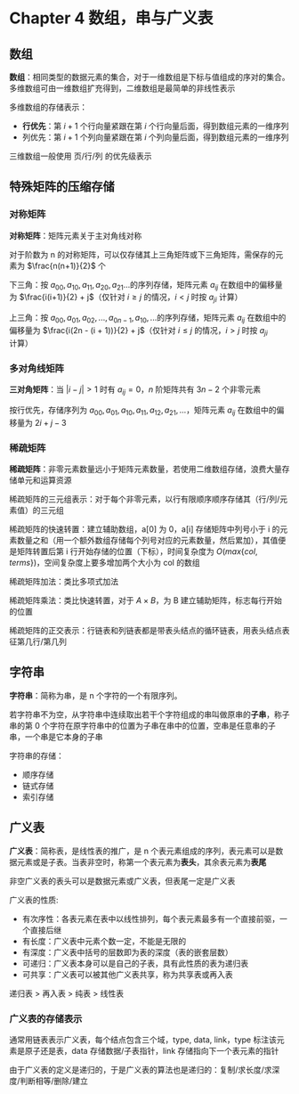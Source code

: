 # Chapter 4 数组，串与广义表

## 数组

**数组**：相同类型的数据元素的集合，对于一维数组是下标与值组成的序对的集合。多维数组可由一维数组扩充得到，二维数组是最简单的非线性表示

多维数组的存储表示：

- **行优先**：第 $i+1$ 个行向量紧跟在第 $i$ 个行向量后面，得到数组元素的一维序列
- 列优先：第 $i+1$ 个列向量紧跟在第 $i$ 个列向量后面，得到数组元素的一维序列

三维数组一般使用 页/行/列 的优先级表示

## 特殊矩阵的压缩存储

### 对称矩阵

**对称矩阵**：矩阵元素关于主对角线对称

对于阶数为 n 的对称矩阵，可以仅存储其上三角矩阵或下三角矩阵，需保存的元素为 $\frac{n(n+1)}{2}$ 个

下三角：按 $a_{00}, a_{10}, a_{11}, a_{20}, a_{21} \dots$的序列存储，矩阵元素 $a_{ij}$ 在数组中的偏移量为 $\frac{i(i+1)}{2} + j$（仅针对 $i \geqslant j$ 的情况，$i < j$ 时按 $a_{ji}$ 计算）

上三角：按 $a_{00}, a_{01}, a_{02},...,a_{0n-1}, a_{10},...$的序列存储，矩阵元素 $a_{ij}$ 在数组中的偏移量为 $\frac{i(2n - (i + 1))}{2} + j$（仅针对 $i \leqslant j$ 的情况，$i > j$ 时按 $a_{ji}$ 计算）

### 多对角线矩阵

**三对角矩阵**：当 $|i-j| > 1$ 时有 $a_{ij}=0$，$n$ 阶矩阵共有 $3n-2$ 个非零元素

按行优先，存储序列为 $a_{00}, a_{01}, a_{10}, a_{11}, a_{12}, a_{21},...$，矩阵元素 $a_{ij}$ 在数组中的偏移量为 $2i + j - 3$

### 稀疏矩阵

**稀疏矩阵**：非零元素数量远小于矩阵元素数量，若使用二维数组存储，浪费大量存储单元和运算资源

稀疏矩阵的三元组表示：对于每个非零元素，以行有限顺序顺序存储其（行/列/元素值）的三元组

稀疏矩阵的快速转置：建立辅助数组，a\[0\] 为 0，a\[i\] 存储矩阵中列号小于 i 的元素数量之和（用一个额外数组存储每个列号对应的元素数量，然后累加），其值便是矩阵转置后第 i 行开始存储的位置（下标），时间复杂度为 $O(max \lbrace col, terms \rbrace )$，空间复杂度上要多增加两个大小为 col 的数组

稀疏矩阵加法：类比多项式加法

稀疏矩阵乘法：类比快速转置，对于 $A \times B$，为 B 建立辅助矩阵，标志每行开始的位置

稀疏矩阵的正交表示：行链表和列链表都是带表头结点的循环链表，用表头结点表征第几行/第几列

## 字符串

**字符串**：简称为串，是 n 个字符的一个有限序列。

若字符串不为空，从字符串中连续取出若干个字符组成的串叫做原串的**子串**，称子串的第 0 个字符在原字符串中的位置为子串在串中的位置，空串是任意串的子串，一个串是它本身的子串

字符串的存储：

- 顺序存储
- 链式存储
- 索引存储

## 广义表

**广义表**：简称表，是线性表的推广，是 n 个表元素组成的序列，表元素可以是数据元素或是子表。当表非空时，称第一个表元素为**表头**，其余表元素为**表尾**

非空广义表的表头可以是数据元素或广义表，但表尾一定是广义表

广义表的性质:

- 有次序性：各表元素在表中以线性排列，每个表元素最多有一个直接前驱，一个直接后继
- 有长度：广义表中元素个数一定，不能是无限的
- 有深度：广义表中括号的层数即为表的深度（表的嵌套层数）
- 可递归：广义表本身可以是自己的子表，具有此性质的表为递归表
- 可共享：广义表可以被其他广义表共享，称为共享表或再入表

递归表 > 再入表 > 纯表 > 线性表

### 广义表的存储表示

通常用链表表示广义表，每个结点包含三个域，type, data, link，type 标注该元素是原子还是表，data 存储数据/子表指针，link 存储指向下一个表元素的指针

由于广义表的定义是递归的，于是广义表的算法也是递归的：复制/求长度/求深度/判断相等/删除/建立
